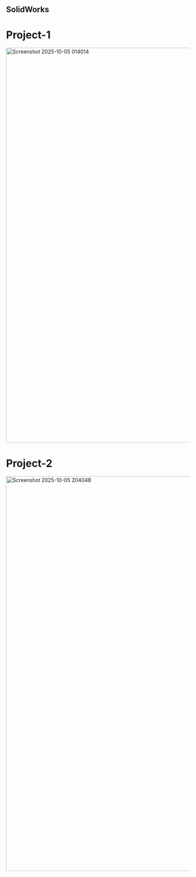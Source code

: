 ## SolidWorks
# Project-1
<img width="1919" height="1079" alt="Screenshot 2025-10-05 014014" src="https://github.com/user-attachments/assets/80cbd52f-9895-42fc-b7c6-1359cd856848" />

# Project-2
<img width="1919" height="1079" alt="Screenshot 2025-10-05 204048" src="https://github.com/user-attachments/assets/6383fc6b-d387-4c03-96e9-f3502e4cde37" />
